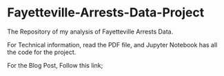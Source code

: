 # Fayetteville-Arrests-Data-Project
The Repository of my analysis of Fayetteville Arrests Data. 

For Technical information, read the PDF file, and Jupyter Notebook has all the code for the project.

For the Blog Post, Follow this link;
